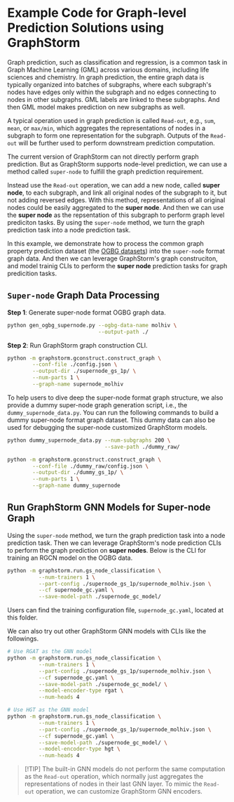 # Example Code for Graph-level Prediction Solutions using GraphStorm
Graph prediction, such as classification and regression, is a common task in Graph Machine Learning (GML) across various domains, including life sciences and chemistry. In graph prediction, the entire graph data is typically organized into batches of subgraphs, where each subgraph's nodes have edges only within the subgraph and no edges connecting to nodes in other subgraphs. GML labels are linked to these subgraphs. And then GML model makes prediction on new subgraphs as well.

A typical operation used in graph prediction is called `Read-out`, e.g., `sum`, `mean`, or `max/min`, which aggregates the representations of nodes in a subgraph to form one representation for the subgraph. Outputs of the `Read-out` will be further used to perform downstream prediction computation.

The current version of GraphStorm can not directly perform graph prediction. But as GraphStorm supports node-level prediction, we can use a method called `super-node` to fulfill the graph prediction requirement.

Instead use the `Read-out` operation, we can add a new node, called **super node**, to each subgraph, and link all original nodes of the subgraph to it, but not adding reversed edges. With this method, representations of all original nodes could be easily aggregated to the **super node**. And then we can use the **super node** as the repsentation of this subgraph to perform graph level prediciton tasks. By using the `super-node` method, we turn the graph prediction task into a node prediction task.

In this example, we demonstrate how to process the common graph property prediction dataset (the [OGBG datasets](https://ogb.stanford.edu/docs/graphprop/)) into the `super-node` format graph data. And then we can leverage GraphStorm's graph construciton, and model trainig CLIs to perform the **super node** prediction tasks for graph predicition tasks.

## `Super-node` Graph Data Processing

**Step 1**: Generate super-node format OGBG graph data.
``` bash
python gen_ogbg_supernode.py --ogbg-data-name molhiv \
                             --output-path ./
```

**Step 2**: Run GraphStorm graph construction CLI.
``` bash
python -m graphstorm.gconstruct.construct_graph \
        --conf-file ./config.json \
        --output-dir ./supernode_gs_1p/ \
        --num-parts 1 \
        --graph-name supernode_molhiv
```

To help users to dive deep the super-node format graph structure, we also provide a dummy super-node graph generation script, i.e., the `dummy_supernode_data.py`. You can run the following commands to build a dummy super-node format graph dataset. This dummy data can also be used for debugging the super-node customized GraphStorm models.

``` bash
python dummy_supernode_data.py --num-subgraphs 200 \
                               --save-path ./dummy_raw/

python -m graphstorm.gconstruct.construct_graph \
        --conf-file ./dummy_raw/config.json \
        --output-dir ./dummy_gs_1p/ \
        --num-parts 1 \
        --graph-name dummy_supernode
```

## Run GraphStorm GNN Models for Super-node Graph

Using the `super-node` method, we turn the graph prediction task into a node prediction task. Then we can leverage GraphStorm's node prediction CLIs to perform the graph prediction on **super nodes**. Below is the CLI for training an RGCN model on the OGBG data.

``` bash
python -m graphstorm.run.gs_node_classification \
          --num-trainers 1 \
          --part-config ./supernode_gs_1p/supernode_molhiv.json \
          --cf supernode_gc.yaml \
          --save-model-path ./supernode_gc_model/
```

Users can find the training configuration file, `supernode_gc.yaml`, located at this folder.

We can also try out other GraphStorm GNN models with CLIs like the followings.

``` bash
# Use RGAT as the GNN model
python -m graphstorm.run.gs_node_classification \
          --num-trainers 1 \
          --part-config ./supernode_gs_1p/supernode_molhiv.json \
          --cf supernode_gc.yaml \
          --save-model-path ./supernode_gc_model/ \
          --model-encoder-type rgat \
          --num-heads 4
```

``` bash
# Use HGT as the GNN model
python -m graphstorm.run.gs_node_classification \
          --num-trainers 1 \
          --part-config ./supernode_gs_1p/supernode_molhiv.json \
          --cf supernode_gc.yaml \
          --save-model-path ./supernode_gc_model/ \
          --model-encoder-type hgt \
          --num-heads 4
```

> [!TIP] The built-in GNN models do not perform the same computation as the `Read-out` operation, which normally just aggregates the representations of nodes in their last GNN layer. To mimic the `Read-out` operation, we can customize GraphStorm GNN encoders. 